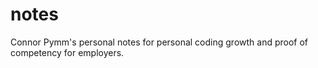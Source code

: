 # notes
Connor Pymm's personal notes for personal coding growth and proof of competency for employers.
